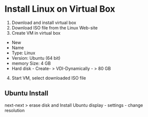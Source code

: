 # Install Linux on Virtual Box
1. Download and install virtual box
2. Download ISO file from the Linux Web-site
3. Create VM in virtual box
  - New
  - Name
  - Type: Linux
  - Version: Ubuntu (64 bit)
  - memory Size: 4 GB
  - Hard disk - Create- > VDI-Dynamically - > 80 GB
  4. Start VM, select downloaded ISO file
  
  
  ## Ubuntu Install
  next-next > erase disk and Install Ubuntu
 display - settings - change resolution
